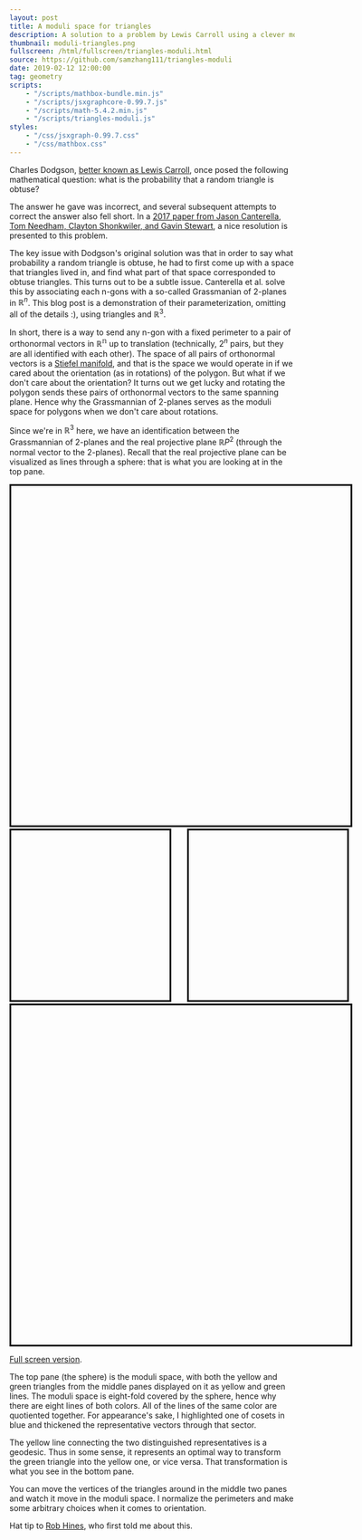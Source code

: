 ```yaml
---
layout: post
title: A moduli space for triangles
description: A solution to a problem by Lewis Carroll using a clever moduli space. For fun, pick points on the moduli space, and watch triangles deform between them along geodesics.
thumbnail: moduli-triangles.png
fullscreen: /html/fullscreen/triangles-moduli.html
source: https://github.com/samzhang111/triangles-moduli
date: 2019-02-12 12:00:00
tag: geometry
scripts:
    - "/scripts/mathbox-bundle.min.js"
    - "/scripts/jsxgraphcore-0.99.7.js"
    - "/scripts/math-5.4.2.min.js"
    - "/scripts/triangles-moduli.js"
styles:
    - "/css/jsxgraph-0.99.7.css"
    - "/css/mathbox.css"
---
```


Charles Dodgson, [better known as Lewis Carroll](https://en.wikipedia.org/wiki/Lewis_Carroll), once posed the following mathematical question: what is the probability that a random triangle is obtuse?

The answer he gave was incorrect, and several subsequent attempts to correct the answer also fell short. In a [2017 paper from Jason Canterella, Tom Needham, Clayton Shonkwiler, and Gavin Stewart](https://arxiv.org/abs/1702.01027), a nice resolution is presented to this problem. 

The key issue with Dodgson's original solution was that in order to say what probability a random triangle is obtuse, he had to first come up with a space that triangles lived in, and find what part of that space corresponded to obtuse triangles. This turns out to be a subtle issue. Canterella et al. solve this by associating each n-gons with a so-called Grassmanian of 2-planes in $\mathbb{R}^n$. This blog post is a demonstration of their parameterization, omitting all of the details :), using triangles and $\mathbb{R}^3$. 

In short, there is a way to send any n-gon with a fixed perimeter to a pair of orthonormal vectors in $\mathbb{R^n}$ up to translation (technically, $2^n$ pairs, but they are all identified with each other). The space of all pairs of orthonormal vectors is a [Stiefel manifold](https://en.wikipedia.org/wiki/Stiefel_manifold), and that is the space we would operate in if we cared about the orientation (as in rotations) of the polygon. But what if we don't care about the orientation? It turns out we get lucky and rotating the polygon sends these pairs of orthonormal vectors to the same spanning
plane. Hence why the Grassmannian of 2-planes serves as the moduli space for polygons when we don't care about rotations.

Since we're in $\mathbb{R}^3$ here, we have an identification between the Grassmannian of 2-planes and the real projective plane $\mathbb{R}P^2$ (through the normal vector to the 2-planes). Recall that the real projective plane can be visualized as lines through a sphere: that is what you are looking at in the top pane.

<div id="triangles-overlay" style="width:600px;height:600px;margin:auto;border:3px solid black"></div>

<div style="display: flex; width: 600px; margin: 3px auto; justify-content:space-between">
<div id="triangle1" style="flex:0 1 auto;width:280px;height:300px;border: 3px solid black"></div>
<div id="triangle2" style="flex:0 1 auto;width:280px;height:300px;border: 3px solid black;"></div>
</div>
<div id="triangles-grassman" style="width:600px;height:600px;border:3px solid black;margin:auto"></div>

[Full screen version](/html/fullscreen/triangles-moduli). 

The top pane (the sphere) is the moduli space, with both the yellow and green triangles from the middle panes displayed on it as yellow and green lines. The moduli space is eight-fold covered by the sphere, hence why there are eight lines of both colors. All of the lines of the same color are quotiented together. For appearance's sake, I highlighted one of cosets in blue and thickened the representative vectors through that sector.

The yellow line connecting the two distinguished representatives is a geodesic. Thus in some sense, it represents an optimal way to transform the green triangle into the yellow one, or vice versa. That transformation is what you see in the bottom pane.

You can move the vertices of the triangles around in the middle two panes and watch it move in the moduli space. I normalize the perimeters and make some arbitrary choices when it comes to orientation.

Hat tip to [Rob Hines](http://math.colorado.edu/~rohi1040), who first told me about this.
